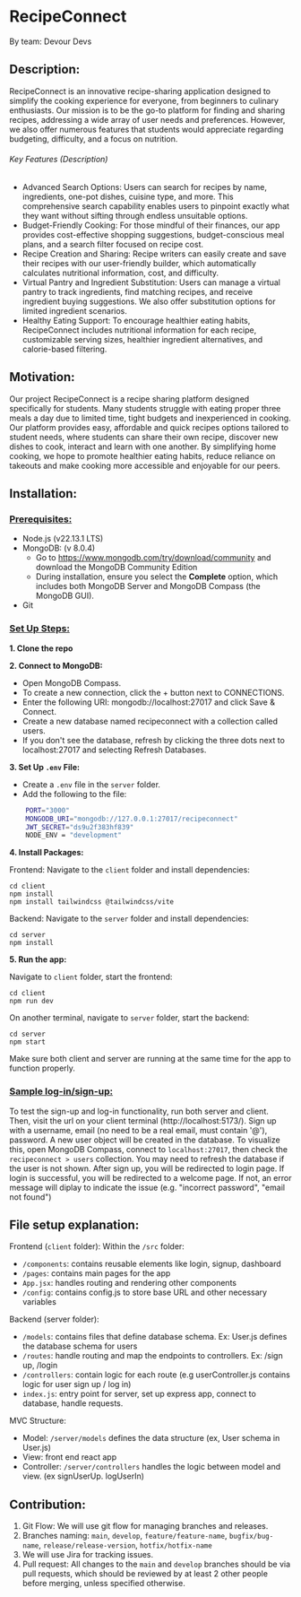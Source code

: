 # RecipeConnect
By team: Devour Devs

## Description:
RecipeConnect is an innovative recipe-sharing application designed to simplify the cooking experience for everyone, from beginners to culinary enthusiasts. Our mission is to be the go-to platform for finding and sharing recipes, addressing a wide array of user needs and preferences. However, we also offer numerous features that students would appreciate regarding budgeting, difficulty, and a focus on nutrition.

###### Key Features (Description)
- Advanced Search Options: Users can search for recipes by name, ingredients, one-pot dishes, cuisine type, and more. This comprehensive search capability enables users to pinpoint exactly what they want without sifting through endless unsuitable options.
- Budget-Friendly Cooking: For those mindful of their finances, our app provides cost-effective shopping suggestions, budget-conscious meal plans, and a search filter focused on recipe cost.
- Recipe Creation and Sharing: Recipe writers can easily create and save their recipes with our user-friendly builder, which        automatically calculates nutritional information, cost, and difficulty.
- Virtual Pantry and Ingredient Substitution: Users can manage a virtual pantry to track ingredients, find matching recipes, and receive ingredient buying suggestions. We also offer substitution options for limited ingredient scenarios.
- Healthy Eating Support: To encourage healthier eating habits, RecipeConnect includes nutritional information for each recipe, customizable serving sizes, healthier ingredient alternatives, and calorie-based filtering.

## Motivation:
Our project RecipeConnect is a recipe sharing platform designed specifically for students. Many students struggle with eating proper three meals a day due to limited time, tight budgets and inexperienced in cooking. Our platform provides easy, affordable and quick recipes options tailored to student needs, where students can share their own recipe, discover new dishes to cook, interact and learn with one another. By simplifying home cooking, we hope to promote healthier eating habits, reduce reliance on takeouts and make cooking more accessible and enjoyable for our peers.

## Installation:
### <u><b>Prerequisites:</b></u>
- Node.js (v22.13.1 LTS)
- MongoDB: (v 8.0.4)
  - Go to https://www.mongodb.com/try/download/community and download the MongoDB Community Edition
  - During installation, ensure you select the <b>Complete</b> option, which includes both MongoDB Server and MongoDB Compass (the MongoDB GUI).
- Git

### <u><b>Set Up Steps:</b></u>

<b>1. Clone the repo</b>

<b>2. Connect to MongoDB:</b>
- Open MongoDB Compass.
- To create a new connection, click the + button next to CONNECTIONS.
- Enter the following URI: mongodb://localhost:27017 and click Save & Connect.
- Create a new database named recipeconnect with a collection called users.
- If you don't see the database, refresh by clicking the three dots next to localhost:27017 and selecting Refresh Databases.

<b>3. Set Up `.env` File:</b>
- Create a `.env` file in the `server` folder.
- Add the following to the file:
```bash
    PORT="3000"
    MONGODB_URI="mongodb://127.0.0.1:27017/recipeconnect"
    JWT_SECRET="ds9u2f383hf839"
    NODE_ENV = "development"
```

<b>4. Install Packages:</b>

Frontend: Navigate to the `client` folder and install dependencies:
```
cd client
npm install
npm install tailwindcss @tailwindcss/vite
```

Backend: Navigate to the `server` folder and install dependencies:
```
cd server
npm install
```

<b>5. Run the app:</b>

Navigate to `client` folder, start the frontend:
```
cd client
npm run dev
```

On another terminal, navigate to `server` folder, start the backend:
```
cd server
npm start
```

Make sure both client and server are running at the same time for the app to function properly.

### <u><b>Sample log-in/sign-up:</b></u>

To test the sign-up and log-in functionality, run both server and client. Then, visit the url on your client terminal (http://localhost:5173/). Sign up with a username, email (no need to be a real email, must contain '@'), password. A new user object will be created in the database. To visualize this, open MongoDB Compass, connect to `localhost:27017`, then check the `recipeconnect > users` collection. You may need to refresh the database if the user is not shown. After sign up, you will be redirected to login page. If login is successful, you will be redirected  to a welcome page. If not, an error message will diplay to indicate the issue (e.g. "incorrect password", "email not found")

## File setup explanation:

Frontend (`client` folder): 
  Within the `/src` folder:
- `/components`: contains reusable elements like login, signup, dashboard
- `/pages`: contains main pages for the app
- `App.jsx`: handles routing and rendering other components
- `/config`: contains config.js to store base URL and other necessary variables

Backend (server folder):

- `/models`: contains files that define database schema. Ex: User.js defines the database schema for users
- `/routes`: handle routing and map the endpoints to controllers. Ex: /sign up, /login
- `/controllers`: contain logic for each route (e.g userController.js contains logic for user sign up / log in)
- `index.js`: entry point for server, set up express app, connect to database, handle requests.

MVC Structure:
- Model: `/server/models` defines the data structure (ex, User schema in User.js)
- View: front end react app
- Controller: `/server/controllers` handles the logic between model and view. (ex signUserUp. logUserIn)

## Contribution:
1. Git Flow: We will use git flow for managing branches and releases.
2. Branches naming: `main`, `develop`, `feature/feature-name`, `bugfix/bug-name`, `release/release-version`, `hotfix/hotfix-name`
3. We will use Jira for tracking issues.
4. Pull request: All changes to the `main` and `develop` branches should be via pull requests, which should be reviewed by at least 2 other people before merging, unless specified otherwise.



